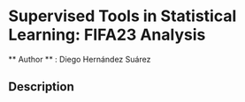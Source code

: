 # Supervised Tools in Statistical Learning: FIFA23 Analysis
** Author ** : Diego Hernández Suárez

## Description
